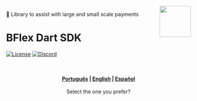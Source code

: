 <img align="right" src="https://imgur.com/EtCvGVc.png" height="85">

🎯 Library to assist with large and small scale payments

# BFlex Dart SDK

[![License](https://img.shields.io/github/license/BFlex-financial/bfinancial-dart)](https://github.com/BFlex-financial/bfinancial-dart/blob/master/LICENSE)
[![Discord](https://img.shields.io/badge/Discord_comunity-4444ff)](https://discord.gg/cdEnEtwehC)


<br>
<div align="center">
  <h4>
    <a href="./DOCS-PT.md">Português</a> | 
    <a href="./DOCS-EN.md">English</a> | 
    <a href="./DOCS-ES.md">Español</a>
  </h4>
  Select the one you prefer?
</div>